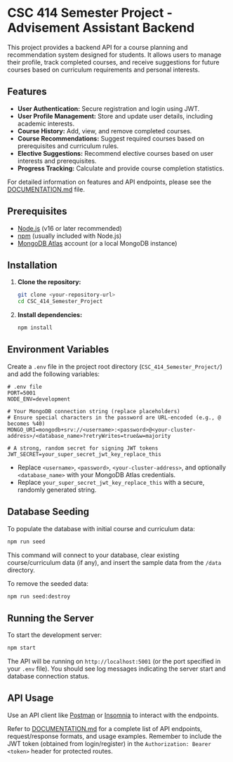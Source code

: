 # CSC 414 Semester Project - Advisement Assistant Backend

This project provides a backend API for a course planning and recommendation system designed for students. It allows users to manage their profile, track completed courses, and receive suggestions for future courses based on curriculum requirements and personal interests.

## Features

- **User Authentication:** Secure registration and login using JWT.
- **User Profile Management:** Store and update user details, including academic interests.
- **Course History:** Add, view, and remove completed courses.
- **Course Recommendations:** Suggest required courses based on prerequisites and curriculum rules.
- **Elective Suggestions:** Recommend elective courses based on user interests and prerequisites.
- **Progress Tracking:** Calculate and provide course completion statistics.

For detailed information on features and API endpoints, please see the [DOCUMENTATION.md](DOCUMENTATION.md) file.

## Prerequisites

- [Node.js](https://nodejs.org/) (v16 or later recommended)
- [npm](https://www.npmjs.com/) (usually included with Node.js)
- [MongoDB Atlas](https://www.mongodb.com/cloud/atlas) account (or a local MongoDB instance)

## Installation

1.  **Clone the repository:**

    ```bash
    git clone <your-repository-url>
    cd CSC_414_Semester_Project
    ```

2.  **Install dependencies:**
    ```bash
    npm install
    ```

## Environment Variables

Create a `.env` file in the project root directory (`CSC_414_Semester_Project/`) and add the following variables:

```properties
# .env file
PORT=5001
NODE_ENV=development

# Your MongoDB connection string (replace placeholders)
# Ensure special characters in the password are URL-encoded (e.g., @ becomes %40)
MONGO_URI=mongodb+srv://<username>:<password>@<your-cluster-address>/<database_name>?retryWrites=true&w=majority

# A strong, random secret for signing JWT tokens
JWT_SECRET=your_super_secret_jwt_key_replace_this
```

- Replace `<username>`, `<password>`, `<your-cluster-address>`, and optionally `<database_name>` with your MongoDB Atlas credentials.
- Replace `your_super_secret_jwt_key_replace_this` with a secure, randomly generated string.

## Database Seeding

To populate the database with initial course and curriculum data:

```bash
npm run seed
```

This command will connect to your database, clear existing course/curriculum data (if any), and insert the sample data from the `/data` directory.

To remove the seeded data:

```bash
npm run seed:destroy
```

## Running the Server

To start the development server:

```bash
npm start
```

The API will be running on `http://localhost:5001` (or the port specified in your `.env` file). You should see log messages indicating the server start and database connection status.

## API Usage

Use an API client like [Postman](https://www.postman.com/) or [Insomnia](https://insomnia.rest/) to interact with the endpoints.

Refer to [DOCUMENTATION.md](DOCUMENTATION.md) for a complete list of API endpoints, request/response formats, and usage examples. Remember to include the JWT token (obtained from login/register) in the `Authorization: Bearer <token>` header for protected routes.
